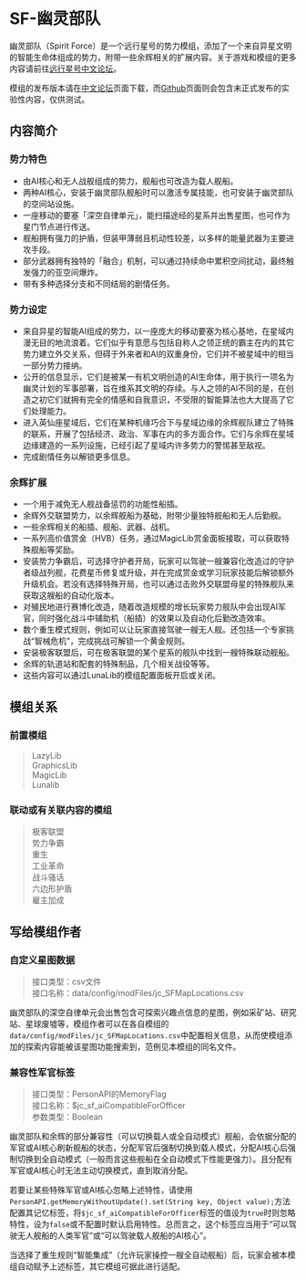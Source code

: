 # SF-幽灵部队

幽灵部队（Spirit Force）是一个远行星号的势力模组，添加了一个来自异星文明的智能生命体组成的势力，附带一些余辉相关的扩展内容。关于游戏和模组的更多内容请前往[远行星号中文论坛](https://www.fossic.org)。

模组的发布版本请在[中文论坛](https://www.fossic.org/thread-12239-1-1.html)页面下载，而[Github](https://github.com/JCan2233/SF)页面则会包含未正式发布的实验性内容，仅供测试。

## 内容简介

### 势力特色

* 由AI核心和无人战舰组成的势力，舰船也可改造为载人舰船。
* 两种AI核心，安装于幽灵部队舰船时可以激活专属技能，也可安装于幽灵部队的空间站设施。
* 一座移动的要塞「深空自律单元」，能扫描途经的星系并出售星图，也可作为星门节点进行传送。
* 舰船拥有强力的护盾，但装甲薄弱且机动性较差，以多样的能量武器为主要进攻手段。
* 部分武器拥有独特的「融合」机制，可以通过持续命中累积空间扰动，最终触发强力的亚空间爆炸。
* 带有多种选择分支和不同结局的剧情任务。

### 势力设定

* 来自异星的智能AI组成的势力，以一座庞大的移动要塞为核心基地，在星域内漫无目的地流浪着。它们似乎有意愿与包括自称人之领正统的霸主在内的其它势力建立外交关系，但碍于外来者和AI的双重身份，它们并不被星域中的相当一部分势力接纳。
* 公开的信息显示，它们是被某一有机文明创造的AI生命体，用于执行一项名为幽灵计划的军事部署，旨在维系其文明的存续。与人之领的AI不同的是，在创造之初它们就拥有完全的情感和自我意识，不受限的智能算法也大大提高了它们处理能力。
* 进入英仙座星域后，它们在某种机缘巧合下与星域边缘的余辉舰队建立了特殊的联系，开展了包括经济、政治、军事在内的多方面合作。它们与余辉在星域边缘建造的一系列设施，已经引起了星域内许多势力的警惕甚至敌视。
* 完成剧情任务以解锁更多信息。

### 余辉扩展

* 一个用于减免无人舰战备惩罚的功能性船插。
* 余辉外交联盟势力，以余辉舰船为基础，附带少量独特舰船和无人后勤舰。
* 一些余辉相关的船插、舰船、武器、战机。
* 一系列高价值赏金（HVB）任务，通过MagicLib赏金面板接取，可以获取特殊舰船等奖励。
* 安装势力争霸后，可选择守护者开局，玩家可以驾驶一艘兼容化改造过的守护者级战列舰，花费星币修复或升级，并在完成赏金或学习玩家技能后解锁额外升级机会。若没有选择特殊开局，也可以通过击败外交联盟母星的特殊舰队来获取这艘船的自动化版本。
* 对殖民地进行赛博化改造，随着改造规模的增长玩家势力舰队中会出现AI军官，同时强化战斗中辅助机（船插）的效果以及自动化后勤改造效率。
* 数个重生模式规则，例如可以让玩家直接驾驶一艘无人舰。还包括一个专家挑战“智械危机”，完成挑战可解锁一个黄金规则。
* 安装极客联盟后，可在极客联盟的某个星系的舰队中找到一艘特殊联动舰船。
* 余辉的轨道站和配套的特殊制品，几个相关战役等等。
* 这些内容可以通过LunaLib的模组配置面板开启或关闭。

## 模组关系

### 前置模组

> LazyLib  
> GraphicsLib  
> MagicLib  
> Lunalib  

### 联动或有关联内容的模组

> 极客联盟  
> 势力争霸  
> 重生  
> 工业革命  
> 战斗骚话  
> 六边形护盾  
> 雇主加成  

## 写给模组作者

### 自定义星图数据

> 接口类型：csv文件  
> 接口名称：data/config/modFiles/jc_SFMapLocations.csv  

幽灵部队的深空自律单元会出售包含可探索兴趣点信息的星图，例如采矿站、研究站、星球废墟等，模组作者可以在各自模组的`data/config/modFiles/jc_SFMapLocations.csv`中配置相关信息，从而使模组添加的探索内容能被该星图功能搜索到，范例见本模组的同名文件。

### 兼容性军官标签

> 接口类型：PersonAPI的MemoryFlag  
> 接口名称：$jc_sf_aiCompatibleForOfficer  
> 参数类型：Boolean  

幽灵部队和余辉的部分兼容性（可以切换载人或全自动模式）舰船，会依据分配的军官或AI核心刷新舰船的状态，分配军官后强制切换到载人模式，分配AI核心后强制切换到全自动模式（一般而言这些舰船在全自动模式下性能更强力）。且分配有军官或AI核心时无法主动切换模式，直到取消分配。

若要让某些特殊军官或AI核心忽略上述特性，请使用`PersonAPI.getMemoryWithoutUpdate().set(String key, Object value);`方法配置其记忆标签，将`$jc_sf_aiCompatibleForOfficer`标签的值设为`true`时则忽略特性，设为`false`或不配置时默认启用特性。总而言之，这个标签应当用于“可以驾驶无人舰船的人类军官”或“可以驾驶载人舰船的AI核心”。

当选择了重生规则“智能集成”（允许玩家操控一艘全自动舰船）后，玩家会被本模组自动赋予上述标签，其它模组可据此进行适配。
